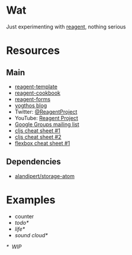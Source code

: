 # Wat

Just experimenting with [reagent](http://reagent-project.github.io/), nothing serious

# Resources

## Main

* [reagent-template](https://github.com/reagent-project/reagent-template)
* [reagent-cookbook](https://github.com/reagent-project/reagent-cookbook)
* [reagent-forms](https://github.com/reagent-project/reagent-forms)
* [yogthos blog](http://yogthos.net/)
* Twitter: [@ReagentProject](https://twitter.com/reagentproject)
* YouTube: [Reagent Project](https://www.youtube.com/channel/UC1UP5LiNNNf0a45dA9eDA0Q)
* [Google Groups mailing list](https://groups.google.com/forum/#!forum/reagent-project)
* [cljs cheat sheet #1](https://github.com/readevalprintlove/clojurescript-cheatsheet/blob/master/cljs-cheatsheet.pdf)
* [cljs cheat sheet #2](http://cljs.info/cheatsheet/)
* [flexbox cheat sheet #1](http://jonibologna.com/flexbox-cheatsheet/)

## Dependencies

* [alandipert/storage-atom](https://github.com/alandipert/storage-atom)

# Examples

* counter
* _todo*_
* _life*_
* _sound cloud*_

_* ­ WIP_
